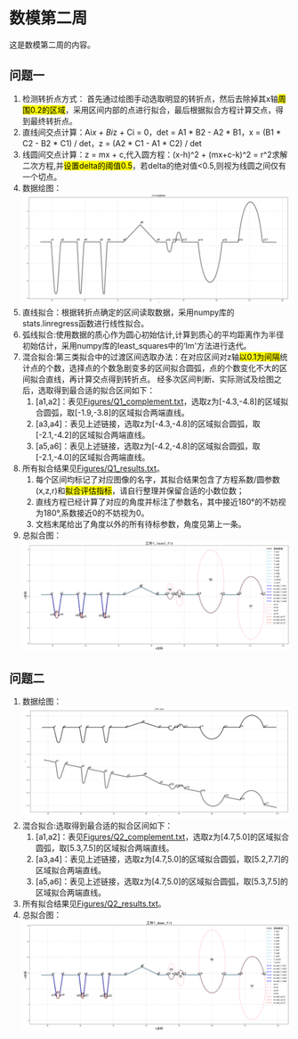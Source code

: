 # 数模第二周
这是数模第二周的内容。
## 问题一
1. 检测转折点方式： 首先通过绘图手动选取明显的转折点，然后去除掉其x轴<mark>周围0.2的区域</mark>，采用区间内部的点进行拟合，最后根据拟合方程计算交点，得到最终转折点。
2. 直线间交点计算：Ai*x + Bi*z + Ci = 0，det = A1 * B2 - A2 * B1，x = (B1 * C2 - B2 * C1) / det，z = (A2 * C1 - A1 * C2) / det
3. 线圆间交点计算：z = mx + c,代入圆方程：(x-h)^2 + (mx+c-k)^2 = r^2求解二次方程,并<mark>设置delta的阈值0.5</mark>，若delta的绝对值<0.5,则视为线圆之间仅有一个切点。
4. 数据绘图：![工件1_level.png](Figures/工件1_level.png)
5. 直线拟合：根据转折点确定的区间读取数据，采用numpy库的stats.linregress函数进行线性拟合。
6. 弧线拟合:使用数据的质心作为圆心初始估计,计算到质心的平均距离作为半径初始估计，采用numpy库的least_squares中的‘lm'方法进行迭代。 
7. 混合拟合:第三类拟合中的过渡区间选取办法：在对应区间对z轴<mark>以0.1为间隔</mark>统计点的个数，选择点的个数急剧变多的区间拟合圆弧，点的个数变化不大的区间拟合直线，再计算交点得到转折点。
   经多次区间判断、实际测试及绘图之后，选取得到最合适的拟合区间如下：
    1) [a1,a2]：表见[Figures/Q1_complement.txt](Figures/Q1_complement.txt)，选取z为[-4.3,-4.8]的区域拟合圆弧，取[-1.9,-3.8]的区域拟合两端直线。
    2) [a3,a4]：表见上述链接，选取z为[-4.3,-4.8]的区域拟合圆弧，取[-2.1,-4.2]的区域拟合两端直线。
    3) [a5,a6]：表见上述链接，选取z为[-4.2,-4.8]的区域拟合圆弧，取[-2.1,-4.0]的区域拟合两端直线。
8. 所有拟合结果见[Figures/Q1_results.txt](Figures/Q1_results.txt)。
   1) 每个区间均标记了对应图像的名字，其拟合结果包含了方程系数/圆参数(x,z,r)和<mark>拟合评估指标</mark>，请自行整理并保留合适的小数位数；  
   2) 直线方程已经计算了对应的角度并标注了参数名，其中接近180°的不妨视为180°,系数接近0的不妨视为0。
   3) 文档末尾给出了角度以外的所有待标参数，角度见第上一条。
9. 总拟合图：![工件1_level_fit.png](Figures/工件1_level_fit.png)

## 问题二
1. 数据绘图：![工件1_down.png](Figures/工件1_down.png)
2. 混合拟合:选取得到最合适的拟合区间如下：
    1) [a1,a2]：表见[Figures/Q2_complement.txt](Figures/Q2_complement.txt)，选取z为[4.7,5.0]的区域拟合圆弧，取[5.3,7.5]的区域拟合两端直线。
    2) [a3,a4]：表见上述链接，选取z为[4.7,5.0]的区域拟合圆弧，取[5.2,7.7]的区域拟合两端直线。
    3) [a5,a6]：表见上述链接，选取z为[4.7,5.0]的区域拟合圆弧，取[5.3,7.5]的区域拟合两端直线。
3. 所有拟合结果见[Figures/Q2_results.txt](Figures/Q2_results.txt)。
4. 总拟合图：![工件1_down_fit.png](Figures/工件1_down_fit.png)
